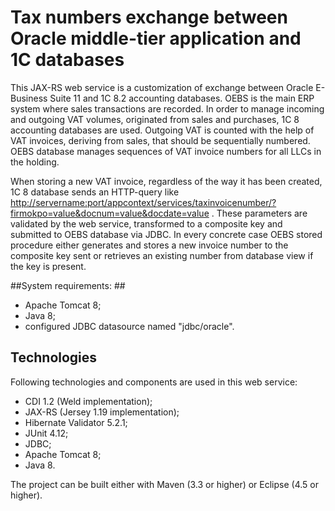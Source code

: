 # Tax numbers exchange between Oracle middle-tier application and 1C databases #

This JAX-RS web service is a customization of exchange between Oracle E-Business Suite 11 and 1C 8.2 accounting databases. OEBS is the main ERP system where sales transactions are recorded. In order to manage incoming and outgoing VAT volumes, originated from sales and purchases, 1C 8 accounting databases are used. Outgoing VAT is counted with the help of VAT invoices, deriving from sales, that should be sequentially numbered. OEBS database manages sequences of VAT invoice numbers for all LLCs in the holding. 

When storing a new VAT invoice, regardless of the way it has been created, 1C 8 database sends an HTTP-query like <http://servername:port/appcontext/services/taxinvoicenumber/?firmokpo=value&docnum=value&docdate=value> . These parameters are validated by the web service, transformed to a composite key and submitted to OEBS database via JDBC. In every concrete case OEBS stored procedure either generates and stores a new invoice number to the composite key sent or retrieves an existing number from database view if the key is present.

##System requirements: ##

- Apache Tomcat 8;
- Java 8;
- configured JDBC datasource named "jdbc/oracle".

## Technologies ##

Following technologies and components are used in this web service:

- CDI 1.2 (Weld implementation);
- JAX-RS (Jersey 1.19 implementation);
- Hibernate Validator 5.2.1;
- JUnit 4.12;
- JDBC;
- Apache Tomcat 8;
- Java 8.

The project can be built either with Maven (3.3 or higher) or Eclipse (4.5 or higher).